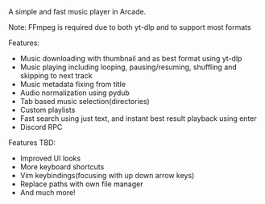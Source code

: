 A simple and fast music player in Arcade.

Note: FFmpeg is required due to both yt-dlp and to support most formats

Features:
- Music downloading with thumbnail and as best format using yt-dlp
- Music playing including looping, pausing/resuming, shuffling and skipping to next track
- Music metadata fixing from title
- Audio normalization using pydub
- Tab based music selection(directories)
- Custom playlists
- Fast search using just text, and instant best result playback using enter
- Discord RPC

Features TBD:
- Improved UI looks
- More keyboard shortcuts
- Vim keybindings(focusing with up down arrow keys)
- Replace paths with own file manager
- And much more!
